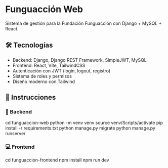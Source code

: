 # Funguacción Web

Sistema de gestión para la Fundación Funguacción con Django + MySQL + React.

## 🛠️ Tecnologías

- Backend: Django, Django REST Framework, SimpleJWT, MySQL
- Frontend: React, Vite, TailwindCSS
- Autenticación con JWT (login, logout, registro)
- Sistema de roles y permisos
- Diseño moderno con Tailwind

## 🚀 Instrucciones

### 🔧 Backend
cd funguaccion-web
python -m venv venv
source venv/Scripts/activate
pip install -r requirements.txt
python manage.py migrate
python manage.py runserver

### 💻 Frontend
cd funguaccion-frontend
npm install
npm run dev
